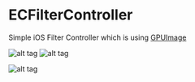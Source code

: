 # ECFilterController

Simple iOS Filter Controller which is using [GPUImage](https://github.com/BradLarson/GPUImage)

![alt tag](https://media.giphy.com/media/l0MYS9YDMhI8E12Ba/giphy.gif)
![alt tag](https://media.giphy.com/media/3oz8xRr6PR0DkR7tWE/giphy.gif)

![alt tag](https://media.giphy.com/media/26ufcN8cxBHQ2BkJi/giphy.gif)
